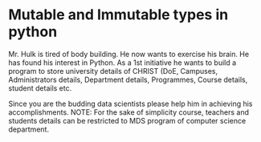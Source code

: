 # Mutable and Immutable types in python

Mr. Hulk is tired of body building. He now wants to exercise his brain. He has found his interest in Python.
As a 1st initiative he wants to build a program to store university details of CHRIST (DoE, Campuses, Administrators details, Department details, Programmes, Course details, student details etc.

Since you are the budding data scientists please help him in achieving his accomplishments. 
NOTE: For the sake of simplicity course, teachers and students details can be restricted to MDS program of computer science department.
